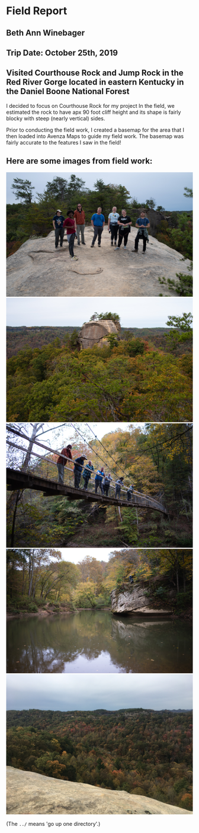 # Field Report
## Beth Ann Winebager
## Trip Date: October 25th, 2019
## Visited Courthouse Rock and Jump Rock in the Red River Gorge located in eastern Kentucky in the Daniel Boone National Forest

I decided to focus on Courthouse Rock for my project
In the field, we estimated the rock to have apx 90 foot cliff height and its shape is fairly blocky with steep (nearly vertical) sides. 

Prior to conducting the field work, I created a basemap for the area that I then loaded into Avenza Maps to guide my field work. The basemap was fairly accurate to the features I saw in the field!


## Here are some images from field work:


![The class on the trail to Courthouse Rock](../Images/fieldtrip_geo409_191025-2.jpg)
![Courthouse Rock](../Images/fieldtrip_geo409_191025-3.jpg)
![Suspension Bridge over Red River](../Images/fieldtrip_geo409_191025-7.jpg)
![Jump Rock](../Images/fieldtrip_geo409_191025-11.jpg)
![View on Auxier Ridge](Images/IMG-7170.JPG)

(The `../` means 'go up one directory'.)